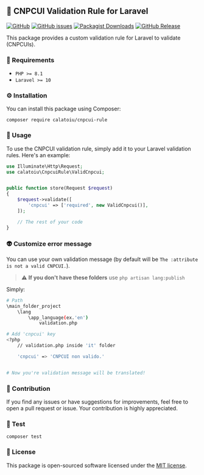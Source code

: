 ## 🏦 CNPCUI Validation Rule for Laravel

[![GitHub](https://img.shields.io/github/license/calatoiu/cnpcui-rule?style=flat-square)](LICENSE)
[![GitHub issues](https://img.shields.io/github/issues/calatoiu/cnpcui-rule?style=flat-square)](Issues)
[![Packagist Downloads](https://img.shields.io/packagist/dt/calatoiu/cnpcui-rule?style=flat-square)](Downloads)
[![GitHub Release](https://img.shields.io/github/v/release/calatoiu/cnpcui-rule?style=flat-square)](Release)

This package provides a custom validation rule for Laravel to validate  (CNPCUIs). 

### 🧰 Requirements
- ```PHP >= 8.1```
- ```Laravel >= 10```

### ⚙️ Installation
You can install this package using Composer:

```composer require calatoiu/cnpcui-rule```


### 👾 Usage

To use the CNPCUI validation rule, simply add it to your Laravel validation rules. Here's an example:


```php
use Illuminate\Http\Request;
use calatoiu\CnpcuiRule\ValidCnpcui;


public function store(Request $request)
{
    $request->validate([
        'cnpcui' => ['required', new ValidCnpcui()],
    ]);

    // The rest of your code
}
```

### 👽 Customize error message

You can use your own validation message (by default will be ```The :attribute is not a valid CNPCUI.```).

> :warning: **If you don't have these folders** use ```php artisan lang:publish```

Simply:
```bash
# Path
\main_folder_project
    \lang
        \app_language(ex.'en')
            validation.php

# Add 'cnpcui' key
<?php
    // validation.php inside 'it' folder

    'cnpcui' => 'CNPCUI non valido.'


# Now you're validation message will be translated!
```


### 🤝 Contribution
If you find any issues or have suggestions for improvements, feel free to open a pull request or issue. Your contribution is highly appreciated.


### 🔨 Test

```composer test```

### 📝 License

This package is open-sourced software licensed under the [MIT license](https://github.com/calatoiu/cnpcui-rule/blob/main/LICENSE.md).
